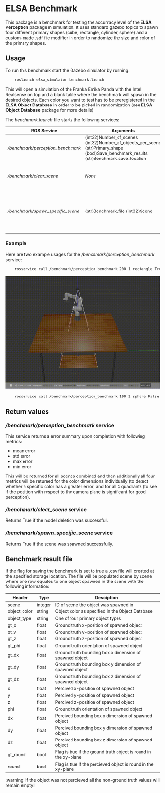 # ELSA Benchmark 

This package is a benchmark for testing the accurracy level of the **ELSA Perception** package in simulation. It uses standard gazebo topics to spawn four different primary shapes (cube, rectangle, cylinder, sphere) and a custom-made .sdf file modifier in order to randomize the size and color of the primary shapes.

## Usage

To run this benchmark start the Gazebo simulator by running:

```bash
    roslaunch elsa_simulator benchmark.launch 
```

This will open a simulation of the Franka Emika Panda with the Intel Realsense on top and a blank table where the benchmark will spawn in the desired objects. Each color you want to test has to be preregistered in the **ELSA Object Database** in order to be picked in randomization (see **ELSA Object Database** package for more details). 

The *benchmark.launch* file starts the following services:

| ROS Service | Arguments | Description |
| ------ | ------ | ------ | 
| */benchmark/perception_benchmark* | (int32)Number_of_scenes (int32)Number_of_objects_per_scene (str)Primary_shape (bool)Save_benchmark_results (str)Benchmark_save_location | Starts the benchmark |
| */benchmark/clear_scene* | *None* | Deletes all registered objects from the scene |
| */benchmark/spawn_specific_scene* | (str)Benchmark_file (int32)Scene | Spawns one specific scene from a stored benchmark for closer inspection |

### Example

Here are two example usages for the */benchmark/perception_benchmark* service:

```bash
    rosservice call /benchmark/perception_benchmark 200 1 rectangle True "/home/user/benchmark/"
```

![Alt Text](doc_media/benchmark_1.gif)


```bash
    rosservice call /benchmark/perception_benchmark 100 2 sphere False "I will be ingnored because save benchmark is set to false." 
```

## Return values

### */benchmark/perception_benchmark* service

This service returns a error summary upon completion with following metrics:

- mean error
- std error
- max error
- min error 

This will be returned for all scenes combined and then additionally all four metrics will be returned for the color dimensions individually (to detect whether a specific color has a greater error) and for all 4 quadrants (to see if the position with respect to the camera plane is significant for good perception).

### */benchmark/clear_scene* service

Returns True if the model deletion was successful.

### */benchmark/spawn_specific_scene* service

Returns True if the scene was spawned successfully.

## Benchmark result file

If the flag for saving the benchmark is set to true a .csv file will created at the specified storage location. The file will be populated scene by scene where one row equates to one object spawned in the scene with the following information:

| Header | Type | Desciption |
| ------ | ------ | ------ |
| scene | integer | ID of scene the object was spawned in |
| object_color | string | Object color as specified in the Object Database |
| object_type | string | One of four primary object types |
| gt_x | float | Ground truth x-position of spawned object |
| gt_y | float | Ground truth y-position of spawned object |
| gt_z | float | Ground truth z-position of spawned object |
| gt_phi | float | Ground truth orientation of spawned object |
| gt_dx | float | Ground truth bounding box x dimension of spawned object |
| gt_dy | float | Ground truth bounding box y dimension of spawned object |
| gt_dz | float | Ground truth bounding box z dimension of spawned object |
| x | float | Percived x-position of spawned object |
| y | float | Percived y-position of spawned object |
| z | float | Percived z-position of spawned object |
| phi | float | Ground truth orientation of spawned object |
| dx | float | Percived bounding box x dimension of spawned object |
| dy | float | Percived bounding box y dimension of spawned object |
| dz | float | Percived bounding box z dimension of spawned object |
| gt_round | bool | Flag is true if the ground truth object is round in the xy-plane |
| round | bool | Flag is true if the percieved object is round in the xy-plane |

<p> :warning: If the object was not percieved all the non-ground truth values will remain empty!
</p>



